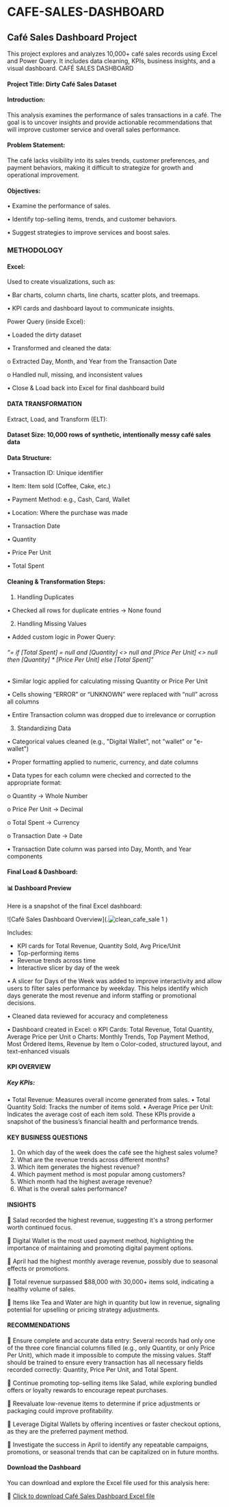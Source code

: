 # CAFE-SALES-DASHBOARD
## Café Sales Dashboard Project
This project explores and analyzes 10,000+ café sales records using Excel and Power Query. It includes data cleaning, KPIs, business insights, and a visual dashboard.
CAFÉ SALES DASHBOARD
#### Project Title: Dirty Café Sales Dataset
#### Introduction:
This analysis examines the performance of sales transactions in a café. The goal is to uncover insights and provide actionable recommendations that will improve customer service and overall sales performance.
#### Problem Statement:
The café lacks visibility into its sales trends, customer preferences, and payment behaviors, making it difficult to strategize for growth and operational improvement.
#### Objectives:

•	Examine the performance of sales.

•	Identify top-selling items, trends, and customer behaviors.

•	Suggest strategies to improve services and boost sales.
### METHODOLOGY
#### Excel:
Used to create visualizations, such as:

•	Bar charts, column charts, line charts, scatter plots, and treemaps.

•	KPI cards and dashboard layout to communicate insights.

Power Query (inside Excel):

•	Loaded the dirty dataset

•	Transformed and cleaned the data:

o	Extracted Day, Month, and Year from the Transaction Date

o	Handled null, missing, and inconsistent values

•	Close & Load back into Excel for final dashboard build
#### DATA TRANSFORMATION
Extract, Load, and Transform (ELT):
#### Dataset Size: 10,000 rows of synthetic, intentionally messy café sales data
#### Data Structure:

•	Transaction ID: Unique identifier

•	Item: Item sold (Coffee, Cake, etc.)

•	Payment Method: e.g., Cash, Card, Wallet

•	Location: Where the purchase was made

•	Transaction Date

•	Quantity

•	Price Per Unit

•	Total Spent
#### Cleaning & Transformation Steps:

1. Handling Duplicates

•	Checked all rows for duplicate entries → None found

2. Handling Missing Values

•	Added custom logic in Power Query:
###### “= if [Total Spent] = null and [Quantity] <> null and [Price Per Unit] <> null then [Quantity] * [Price Per Unit] else [Total Spent]”
•	Similar logic applied for calculating missing Quantity or Price Per Unit

•	Cells showing “ERROR” or “UNKNOWN” were replaced with “null” across all columns

•	Entire Transaction column was dropped due to irrelevance or corruption

3. Standardizing Data

•	Categorical values cleaned (e.g., "Digital Wallet", not "wallet" or "e-wallet")

•	Proper formatting applied to numeric, currency, and date columns

•	Data types for each column were checked and corrected to the appropriate format:

o	Quantity → Whole Number

o	Price Per Unit → Decimal

o	Total Spent → Currency

o	Transaction Date → Date

•	Transaction Date column was parsed into Day, Month, and Year components
 #### Final Load & Dashboard:
 #### 📊 Dashboard Preview

Here is a snapshot of the final Excel dashboard:

![Café Sales Dashboard Overview](.![clean_cafe_sale 1](https://github.com/user-attachments/assets/7f5d2efc-f8cb-4648-961c-1c5a999ae91d)
)

Includes:
- KPI cards for Total Revenue, Quantity Sold, Avg Price/Unit
- Top-performing items
- Revenue trends across time
- Interactive slicer by day of the week

•	A slicer for Days of the Week was added to improve interactivity and allow users to filter sales performance by weekday. This helps identify which days generate the most revenue and inform staffing or promotional decisions.

•	Cleaned data reviewed for accuracy and completeness

•	Dashboard created in Excel:
o	KPI Cards: Total Revenue, Total Quantity, Average Price per Unit
o	Charts: Monthly Trends, Top Payment Method, Most Ordered Items, Revenue by Item
o	Color-coded, structured layout, and text-enhanced visuals
#### KPI OVERVIEW
##### Key KPIs:
•	Total Revenue: Measures overall income generated from sales.
•	Total Quantity Sold: Tracks the number of items sold.
•	Average Price per Unit: Indicates the average cost of each item sold.
These KPIs provide a snapshot of the business’s financial health and performance trends.

#### KEY BUSINESS QUESTIONS
1.	On which day of the week does the café see the highest sales volume?
2.	What are the revenue trends across different months?
3.	Which item generates the highest revenue?
4.	Which payment method is most popular among customers?
5.	Which month had the highest average revenue?
6.	What is the overall sales performance?
#### INSIGHTS
	Salad recorded the highest revenue, suggesting it's a strong performer worth continued focus.

	Digital Wallet is the most used payment method, highlighting the importance of maintaining and promoting digital payment options.

	April had the highest monthly average revenue, possibly due to seasonal effects or promotions.

	Total revenue surpassed $88,000 with 30,000+ items sold, indicating a healthy volume of sales.

	Items like Tea and Water are high in quantity but low in revenue, signaling potential for upselling or pricing strategy adjustments.

#### RECOMMENDATIONS
	Ensure complete and accurate data entry: Several records had only one of the three core financial columns filled (e.g., only Quantity, or only Price Per Unit), which made it impossible to compute the missing values. Staff should be trained to ensure every transaction has all necessary fields recorded correctly: Quantity, Price Per Unit, and Total Spent.

	Continue promoting top-selling items like Salad, while exploring bundled offers or loyalty rewards to encourage repeat purchases.

	Reevaluate low-revenue items to determine if price adjustments or packaging could improve profitability.

	Leverage Digital Wallets by offering incentives or faster checkout options, as they are the preferred payment method.

	Investigate the success in April to identify any repeatable campaigns, promotions, or seasonal trends that can be capitalized on in future months.

####  Download the Dashboard
You can download and explore the Excel file used for this analysis here:

🔗 [Click to download Café Sales Dashboard Excel file](./C:\Users\PROGRESSIVE\Downloads\clean_cafe_sale.xlsx)


